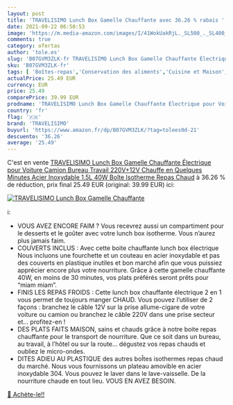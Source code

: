 ```yaml
---
layout: post
title: 'TRAVELISIMO Lunch Box Gamelle Chauffante avec 36.26 % rabais '
date: 2021-09-22 06:50:53
image: 'https://m.media-amazon.com/images/I/41WokUakRjL._SL500_._SL400_.jpg'
comments: true
category: ofertas
author: 'tole.es'
slug: 'B07GVM3ZLK-fr TRAVELISIMO Lunch Box Gamelle Chauffante Électrique pour...'
sku: 'B07GVM3ZLK-fr'
tags: [ 'Boîtes-repas','Conservation des aliments','Cuisine et Maison','Rangement et organisation','Rangement et organisation de cuisine','Transport de nourriture','travelisimo', ]
actualPrice: 25.49 EUR
currency: EUR
price: 25.49
comparePrice: 39.99 EUR
prodname: 'TRAVELISIMO Lunch Box Gamelle Chauffante Électrique pour Voiture Camion Bureau Travail 220V+12V  Chauffe en Quelques Minutes  Acier Inoxydable 1.5L 40W  Boîte Isotherme Repas Chaud'
country: 'fr'
flag: '🇫🇷'
brand: 'TRAVELISIMO'
buyurl: 'https://www.amazon.fr/dp/B07GVM3ZLK/?tag=tolees0d-21'
descuento: '36.26'
average: '25.49'
---
```


C'est en vente [TRAVELISIMO Lunch Box Gamelle Chauffante Électrique pour Voiture Camion Bureau Travail 220V+12V  Chauffe en Quelques Minutes  Acier Inoxydable 1.5L 40W  Boîte Isotherme Repas Chaud](https://www.amazon.fr/dp/B07GVM3ZLK/?tag=tolees0d-21)  à  36.26 % de réduction, prix final  25.49 EUR (original: 39.99 EUR) ici:

[![TRAVELISIMO Lunch Box Gamelle Chauffante](https://m.media-amazon.com/images/I/41WokUakRjL._SL500_._SL400_.jpg)](https://www.amazon.fr/dp/B07GVM3ZLK/?tag=tolees0d-21)

ℹ️:

- VOUS AVEZ ENCORE FAIM ? Vous recevrez aussi un compartiment pour le desserts et le goûter avec votre lunch box isotherme. Vous n’aurez plus jamais faim.
- COUVERTS INCLUS : Avec cette boite chauffante lunch box électrique Nous incluons une fourchette et un couteau en acier inoxydable et pas des couverts en plastique inutiles et bon marché afin que vous puissiez apprécier encore plus votre nourriture. Grâce à cette gamelle chauffante 40W, en moins de 30 minutes, vos plats préférés seront prêts pour “miam miam”.
- FINIS LES REPAS FROIDS : Cette lunch box chauffante électrique 2 en 1 vous permet de toujours manger CHAUD. Vous pouvez l’utiliser de 2 façons : branchez le câble 12V sur la prise allume-cigare de votre voiture ou camion ou branchez le câble 220V dans une prise secteur et… profitez-en !
- DES PLATS FAITS MAISON, sains et chauds grâce à notre boite repas chauffante pour le transport de nourriture. Que ce soit dans un bureau, au travail, à l’hôtel ou sur la route… dégustez vos repas chauds et oubliez le micro-ondes.
- DITES ADIEU AU PLASTIQUE des autres boÎtes isothermes repas chaud du marché. Nous vous fournissons un plateau amovible en acier inoxydable 304. Vous pouvez le laver dans le lave-vaisselle. De la nourriture chaude en tout lieu. VOUS EN AVEZ BESOIN.

[🛒 Achète-le!!](https://www.amazon.fr/dp/B07GVM3ZLK/?tag=tolees0d-21)
